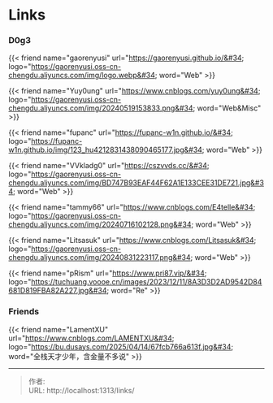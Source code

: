 # Links


### D0g3

{{&lt; friend name=&#34;gaorenyusi&#34; url=&#34;https://gaorenyusi.github.io/&#34; logo=&#34;https://gaorenyusi.oss-cn-chengdu.aliyuncs.com/img/logo.webp&#34; word=&#34;Web&#34; &gt;}}

{{&lt; friend name=&#34;Yuy0ung&#34; url=&#34;https://www.cnblogs.com/yuy0ung&#34; logo=&#34;https://gaorenyusi.oss-cn-chengdu.aliyuncs.com/img/20240519153833.png&#34; word=&#34;Web&amp;Misc&#34; &gt;}}

{{&lt; friend name=&#34;fupanc&#34; url=&#34;https://fupanc-w1n.github.io/&#34; logo=&#34;https://fupanc-w1n.github.io/img/123_hu4212831438090465177.jpg&#34; word=&#34;Web&#34; &gt;}}

{{&lt; friend name=&#34;VVkladg0&#34; url=&#34;https://cszvvds.cc/&#34; logo=&#34;https://gaorenyusi.oss-cn-chengdu.aliyuncs.com/img/BD747B93EAF44F62A1E133CEE31DE721.jpg&#34; word=&#34;Web&#34; &gt;}}

{{&lt; friend name=&#34;tammy66&#34; url=&#34;https://www.cnblogs.com/E4telle&#34; logo=&#34;https://gaorenyusi.oss-cn-chengdu.aliyuncs.com/img/20240716102128.png&#34; word=&#34;Web&#34; &gt;}}

{{&lt; friend name=&#34;Litsasuk&#34; url=&#34;https://www.cnblogs.com/Litsasuk&#34; logo=&#34;https://gaorenyusi.oss-cn-chengdu.aliyuncs.com/img/20240831223117.png&#34; word=&#34;Web&#34; &gt;}}

{{&lt; friend name=&#34;pRism&#34; url=&#34;https://www.pri87.vip/&#34; logo=&#34;https://tuchuang.voooe.cn/images/2023/12/11/8A3D3D2AD9542D84681D819FBA82A227.jpg&#34; word=&#34;Re&#34; &gt;}}

### Friends

{{&lt; friend name=&#34;LamentXU&#34; url=&#34;https://www.cnblogs.com/LAMENTXU&#34; logo=&#34;https://bu.dusays.com/2025/04/14/67fcb766a613f.jpg&#34; word=&#34;全栈天才少年，含金量不多说&#34; &gt;}}



---

> 作者:   
> URL: http://localhost:1313/links/  

